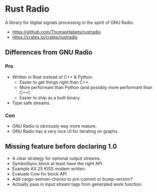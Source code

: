 # Rust Radio

A library for digital signals processing in the spirit of GNU Radio.

* https://github.com/ThomasHabets/rustradio
* https://crates.io/crates/rustradio

## Differences from GNU Radio

### Pro

* Written in Rust instead of C++ & Python.
  * Easier to get things right than C++.
  * More performant than Python (and possibly more performant than C++).
  * Easier to ship as a built binary.
* Type safe streams.

### Con

* GNU Radio is obviously way more mature.
* GNU Radio has a very nice UI for iterating on graphs.

## Missing feature before declaring 1.0

* A clear strategy for optional output streams.
* SymbolSync block at least have the right API.
* Example AX.25 KISS modem written.
* Evaluate Cow for block API
* Add cargo-semver-checks to pre-commit or bump-version?
* Actually pass in input stream tags from generated work function.
